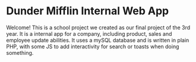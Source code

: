 # Dunder Mifflin Internal Web App

Welcome! This is a school project we created as our final project of the 3rd year. It is a internal app for a company, including product, sales and employee update abilities. It uses a mySQL database and is written in plain PHP, with some JS to add interactivity for search or toasts when doing something.
